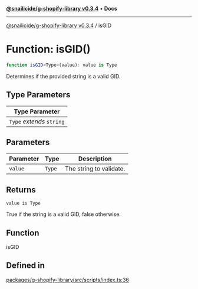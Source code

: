 [**@snailicide/g-shopify-library v0.3.4**](../README.md) • **Docs**

---

[@snailicide/g-shopify-library v0.3.4](../README.md) / isGID

# Function: isGID()

```ts
function isGID<Type>(value): value is Type
```

Determines if the provided string is a valid GID.

## Type Parameters

| Type Parameter            |
| ------------------------- |
| `Type` _extends_ `string` |

## Parameters

| Parameter | Type   | Description             |
| --------- | ------ | ----------------------- |
| `value`   | `Type` | The string to validate. |

## Returns

`value is Type`

True if the string is a valid GID, false otherwise.

## Function

isGID

## Defined in

[packages/g-shopify-library/src/scripts/index.ts:36](https://github.com/gbtunney/snailicide-monorepo/blob/master/packages/g-shopify-library/src/scripts/index.ts#L36)
